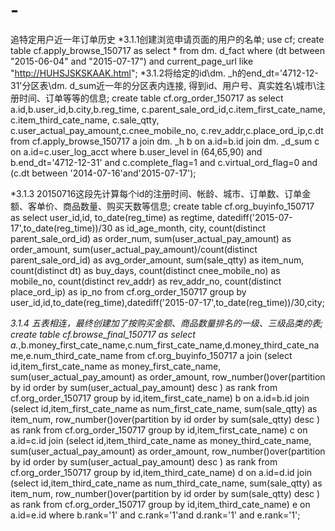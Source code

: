 # -
追特定用户近一年订单历史
*3.1.1创建浏览申请页面的用户的名单;
use cf;
create table cf.apply_browse_150717 as 
select * from
dm. d_fact
where 
(dt between "2015-06-04" and "2015-07-17") and current_page_url like "http://HUHSJSKSKAAK.html";
*3.1.2将给定的id\dm. _h的end_dt='4712-12-31'分区表\dm. d_sum近一年的分区表内连接,
得到id、用户号、真实姓名\城市\注册时间、订单等等的信息;
create table cf.org_order_150717
as select a.id,b.user_id,b.city,b.reg_time,
c.parent_sale_ord_id,c.item_first_cate_name, c.item_third_cate_name, 
c.sale_qtty, c.user_actual_pay_amount,c.cnee_mobile_no, c.rev_addr,c.place_ord_ip,c.dt
from
cf.apply_browse_150717 a
join dm. _h b
on a.id=b.id
join dm. _d_sum c
on a.id=c.user_log_acct
where b.user_level in (64,65,90)
and b.end_dt='4712-12-31'
and c.complete_flag=1 and c.virtual_ord_flag=0
and (c.dt between '2014-07-16'and'2015-07-17');

*3.1.3  20150716这段先计算每个id的注册时间、帐龄、城市、订单数、订单金额、客单价、商品数量、购买天数等信息;
create table cf.org_buyinfo_150717 as 
select user_id,id,
to_date(reg_time) as regtime,
datediff('2015-07-17',to_date(reg_time))/30 as id_age_month,
city,
count(distinct parent_sale_ord_id) as order_num,
sum(user_actual_pay_amount) as order_amount,
sum(user_actual_pay_amount)/count(distinct parent_sale_ord_id) as avg_order_amount,
sum(sale_qtty) as item_num,
count(distinct dt) as buy_days,
count(distinct cnee_mobile_no) as mobile_no,
count(distinct rev_addr) as rev_addr_no,
count(distinct place_ord_ip) as ip_no
from cf.org_order_150717
group by user_id,id,to_date(reg_time),datediff('2015-07-17',to_date(reg_time))/30,city;
 
*3.1.4  五表相连，最终创建加了按购买金额、商品数量排名的一级、三级品类的表;
create table cf.browse_final_150717 as 
select a.*,b.money_first_cate_name,c.num_first_cate_name,d.money_third_cate_name,e.num_third_cate_name
from
cf.org_buyinfo_150717 a
join (select id,item_first_cate_name as money_first_cate_name,
sum(user_actual_pay_amount) as order_amount,
row_number()over(partition by id
                 order by sum(user_actual_pay_amount) desc
                 ) as rank
from cf.org_order_150717
group by id,item_first_cate_name) b
on a.id=b.id
join (select id,item_first_cate_name as num_first_cate_name,
sum(sale_qtty) as item_num,
row_number()over(partition by id
                 order by sum(sale_qtty) desc
                 ) as rank
from cf.org_order_150717
group by id,item_first_cate_name) c
on a.id=c.id
join (select id,item_third_cate_name as money_third_cate_name,
sum(user_actual_pay_amount) as order_amount,
row_number()over(partition by id
                 order by sum(user_actual_pay_amount) desc
                 ) as rank
from cf.org_order_150717
group by id,item_third_cate_name) d
on a.id=d.id
join (select id,item_third_cate_name as num_third_cate_name,
sum(sale_qtty) as item_num,
row_number()over(partition by id
                 order by sum(sale_qtty) desc
                 ) as rank
from cf.org_order_150717
group by id,item_third_cate_name) e
on a.id=e.id
where b.rank='1' and c.rank='1'and d.rank='1' and e.rank='1';

